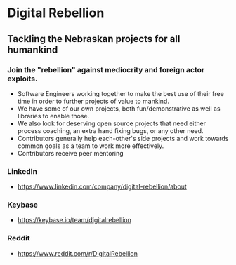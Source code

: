 # Digital Rebellion
## Tackling the Nebraskan projects for all humankind
### Join the "rebellion" against mediocrity and foreign actor exploits.
* Software Engineers working together to make the best use of their free time in order to further projects of value to mankind.
* We have some of our own projects, both fun/demonstrative as well as libraries to enable those.
* We also look for deserving open source projects that need either process coaching, an extra hand fixing bugs, or any other need.
* Contributors generally help each-other's side projects and work towards common goals as a team to work more effectively.
* Contributors receive peer mentoring 

### LinkedIn
* https://www.linkedin.com/company/digital-rebellion/about

### Keybase
* https://keybase.io/team/digitalrebellion

### Reddit
* https://www.reddit.com/r/DigitalRebellion
